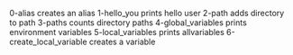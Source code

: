 0-alias creates an alias
1-hello_you prints hello user
2-path adds directory to path
3-paths counts directory paths
4-global_variables prints environment variables
5-local_variables prints allvariables
6-create_local_variable creates a variable
